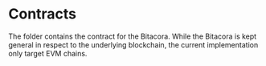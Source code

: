 # Contracts

The folder contains the contract for the Bitacora. While the Bitacora is kept general in respect to the underlying blockchain, the current implementation only target EVM chains.